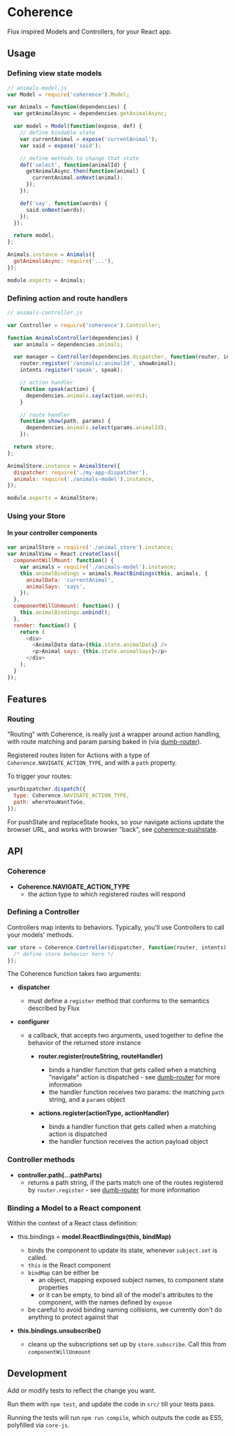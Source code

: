 # Coherence

Flux inspired Models and Controllers, for your React app.

## Usage

### Defining view state models

```javascript
// animals-model.js
var Model = require('coherence').Model;

var Animals = function(dependencies) {
  var getAnimalAsync = dependencies.getAnimalAsync;

  var model = Model(function(expose, def) {
    // define bindable state
    var currentAnimal = expose('currentAnimal');
    var said = expose('said');

    // define methods to change that state
    def('select', function(animalId) {
      getAnimalAsync.then(function(animal) {
        currentAnimal.onNext(animal);
      });
    });

    def('say', function(words) {
      said.onNext(words);
    });
  });

  return model;
};

Animals.instance = Animals({
  getAnimalsAsync: require('...'),
});

module.exports = Animals;
```

### Defining action and route handlers

```javascript
// animals-controller.js

var Controller = require('coherence').Controller;

function AnimalsController(dependencies) {
  var animals = dependencies.animals;

  var manager = Controller(dependencies.dispatcher, function(router, intents) {
    router.register('/animals/:animalId', showAnimal);
    intents.register('speak', speak);

    // action handler
    function speak(action) {
      dependencies.animals.say(action.words);
    }

    // route handler
    function show(path, params) {
      dependencies.animals.select(params.animalId);
    });

  return store;
};

AnimalStore.instance = AnimalStore({
  dispatcher: require('./my-app-dispatcher'),
  animals: require('./animals-model').instance,
});

module.exports = AnimalStore;
```

### Using your Store

#### In your controller components

```javascript
var animalStore = require('./animal_store').instance;
var AnimalView = React.createClass({
  componentWillMount: function() {
    var animals = require('./animals-model').instance;
    this.animalBindings = animals.ReactBindings(this, animals, {
      animalData: 'currentAnimal',
      animalSays: 'says',
    });
  },
  componentWillUnmount: function() {
    this.animalBindings.unbind();
  },
  render: function() {
    return (
      <div>
        <AnimalData data={this.state.animalData} />
        <p>Animal says: {this.state.animalSays}</p>
      </div>
    );
  }
});
```

## Features

### Routing

"Routing" with Coherence, is really just a wrapper around action handling, with
route matching and param parsing baked in (via
[dumb-router](https://github.com/clalimarmo/dumb-router)).

Registered routes listen for Actions with a type of
`Coherence.NAVIGATE_ACTION_TYPE`, and with a `path` property.

To trigger your routes:

```javascript
yourDispatcher.dispatch({
  type: Coherence.NAVIGATE_ACTION_TYPE,
  path: whereYouWantToGo,
});
```

For pushState and replaceState hooks, so your navigate actions update the
browser URL, and works with browser "back", see
[coherence-pushstate](https://github.com/clalimarmo/coherence-pushstate).

## API

### Coherence

- __Coherence.NAVIGATE_ACTION_TYPE__
  - the action type to which registered routes will respond

### Defining a Controller

Controllers map intents to behaviors. Typically, you'll use Controllers to call
your models' methods.

```javascript
var store = Coherence.Controller(dispatcher, function(router, intents) {
  /* define store behavior here */
});
```
The Coherence function takes two arguments:

- __dispatcher__
  - must define a `register` method that conforms to the semantics described by
    Flux

- __configurer__
  - a callback, that accepts two arguments, used together to define the
    behavior of the returned store instance

    - __router.register(routeString, routeHandler)__
      - binds a handler function that gets called when a matching "navigate"
        action is dispatched - see
        [dumb-router](https://github.com/clalimarmo/dumb-router#dumb-router)
        for more information
      - the handler function receives two params: the matching `path` string,
        and a `params` object

    - __actions.register(actionType, actionHandler)__
      - binds a handler function that gets called when a matching action is dispatched
      - the handler function receives the action payload object

### Controller methods

- __controller.path(...pathParts)__
  - returns a path string, if the parts match one of the routes registered by
    `router.register` - see
    [dumb-router](https://github.com/clalimarmo/dumb-router#dumb-router) for
    more information

### Binding a Model to a React component

Within the context of a React class definition:

- this.bindings = __model.ReactBindings(this, bindMap)__
  - binds the component to update its state, whenever `subject.set` is called.
  - `this` is the React component
  - `bindMap` can be either be
    - an object, mapping exposed subject names, to component state properties
    - or it can be empty, to bind all of the model's attributes to the component,
      with the names defined by `expose`
  - be careful to avoid binding naming collisions, we currently don't do anything
    to protect against that

- __this.bindings.unsubscribe()__
  - cleans up the subscriptions set up by `store.subscribe`. Call this from
    `componentWillUnmount`

## Development

Add or modify tests to reflect the change you want.

Run them with `npm test`, and update the code in `src/` till your tests pass.

Running the tests will run `npm run compile`, which outputs the code as ES5,
polyfilled via `core-js`.

